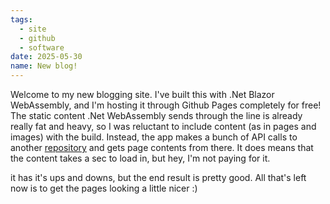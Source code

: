 ```yaml
---
tags:
  - site
  - github
  - software
date: 2025-05-30
name: New blog!
---
```

Welcome to my new blogging site. I've built this with .Net Blazor WebAssembly, and I'm hosting it through Github Pages completely for free! The static content .Net WebAssembly sends through the line is already really fat and heavy, so I was reluctant to include content (as in pages and images) with the build. Instead, the app makes a bunch of API calls to another [repository](https://github.com/olip-03/oli-fm-content) and gets page contents from there. It does means that the content takes a sec to load in, but hey, I'm not paying for it.   

 it has it's ups and downs, but the end result is pretty good. All that's left now is to get the pages looking a little nicer :) 